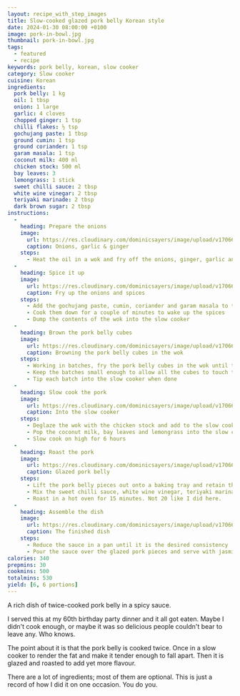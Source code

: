 ```yaml
---
layout: recipe_with_step_images
title: Slow-cooked glazed pork belly Korean style
date: 2024-01-30 08:00:00 +0100
image: pork-in-bowl.jpg
thumbnail: pork-in-bowl.jpg
tags:
  - featured
  - recipe
keywords: pork belly, korean, slow cooker
category: Slow cooker
cuisine: Korean
ingredients:
  pork belly: 1 kg
  oil: 1 tbsp
  onion: 1 large
  garlic: 4 cloves
  chopped ginger: 1 tsp
  chilli flakes: ½ tsp
  gochujang paste: 1 tbsp
  ground cumin: 1 tsp
  ground coriander: 1 tsp
  garam masala: 1 tsp
  coconut milk: 400 ml
  chicken stock: 500 ml
  bay leaves: 3
  lemongrass: 1 stick
  sweet chilli sauce: 2 tbsp
  white wine vinegar: 2 tbsp
  teriyaki marinade: 2 tbsp
  dark brown sugar: 2 tbsp
instructions:
  -
    heading: Prepare the onions
    image:
      url: https://res.cloudinary.com/dominicsayers/image/upload/v1706640992/blog/2024-01-30-slow-cooked-pork-belly/IMG20240127135050.jpg
      caption: Onions, garlic & ginger
    steps:
      - Heat the oil in a wok and fry off the onions, ginger, garlic and chilli
  -
    heading: Spice it up
    image:
      url: https://res.cloudinary.com/dominicsayers/image/upload/v1706641127/blog/2024-01-30-slow-cooked-pork-belly/IMG20240127135747.jpg
      caption: Fry up the onions and spices
    steps:
      - Add the gochujang paste, cumin, coriander and garam masala to the wok
      - Cook them down for a couple of minutes to wake up the spices
      - Dump the contents of the wok into the slow cooker
  -
    heading: Brown the pork belly cubes
    image:
      url: https://res.cloudinary.com/dominicsayers/image/upload/v1706641293/blog/2024-01-30-slow-cooked-pork-belly/IMG20240127140038.jpg
      caption: Browning the pork belly cubes in the wok
    steps:
      - Working in batches, fry the pork belly cubes in the wok until the outsides are sealed and have a bit of colour.
      - Keep the batches small enough to allow all the cubes to touch the pan
      - Tip each batch into the slow cooker when done
  -
    heading: Slow cook the pork
    image:
      url: https://res.cloudinary.com/dominicsayers/image/upload/v1706641607/blog/2024-01-30-slow-cooked-pork-belly/IMG20240127140953.jpg
      caption: Into the slow cooker
    steps:
      - Deglaze the wok with the chicken stock and add to the slow cooker
      - Pop the coconut milk, bay leaves and lemongrass into the slow cooker
      - Slow cook on high for 6 hours
  -
    heading: Roast the pork
    image:
      url: https://res.cloudinary.com/dominicsayers/image/upload/v1706641755/blog/2024-01-30-slow-cooked-pork-belly/IMG20240128143303.jpg
      caption: Glazed pork belly
    steps:
      - Lift the pork belly pieces out onto a baking tray and retain the sauce in a pan
      - Mix the sweet chilli sauce, white wine vinegar, teriyaki marinade and brown sugar together and pour over the pork pieces
      - Roast in a hot oven for 15 minutes. Not 20 like I did here.
  -
    heading: Assemble the dish
    image:
      url: https://res.cloudinary.com/dominicsayers/image/upload/v1706641939/blog/2024-01-30-slow-cooked-pork-belly/IMG20240128144600.jpg
      caption: The finished dish
    steps:
      - Reduce the sauce in a pan until it is the desired consistency
      - Pour the sauce over the glazed pork pieces and serve with jasmine rice.
calories: 340
prepmins: 30
cookmins: 500
totalmins: 530
yield: [6, 6 portions]
---
```

<!--excerpt.start-->
A rich dish of twice-cooked pork belly in a spicy sauce.
<!--excerpt.end-->

I served this at my 60th birthday party dinner and it all got eaten. Maybe I didn't cook enough, or maybe it was so delicious people couldn't bear to leave any. Who knows.

The point about it is that the pork belly is cooked twice. Once in a slow cooker to render the fat and make it tender enough to fall apart. Then it is glazed and roasted to add yet more flavour.

There are a lot of ingredients; most of them are optional. This is just a record of how I did it on one occasion. You do you.
